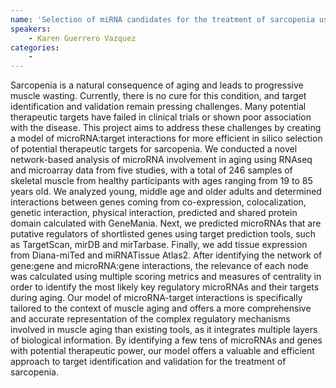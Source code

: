 ```yaml
---
name: 'Selection of miRNA candidates for the treatment of sarcopenia using network-based analysis and differential expression scoring.'
speakers:
	- Karen Guerrero Vazquez
categories:
	-
---
```

Sarcopenia is a natural consequence of aging and leads to progressive muscle wasting. Currently, there is no cure for this condition, and target identification and validation remain pressing challenges. Many potential therapeutic targets have failed in clinical trials or shown poor association with the disease. This project aims to address these challenges by creating a model of microRNA:target interactions for more efficient in silico selection of potential therapeutic targets for sarcopenia. We conducted a novel network-based analysis of microRNA involvement in aging using RNAseq and microarray data from five studies, with a total of 246 samples of skeletal muscle from healthy participants with ages ranging from 19 to 85 years old. We analyzed young, middle age and older adults and determined interactions between genes coming from co-expression, colocalization, genetic interaction, physical interaction, predicted and shared protein domain calculated with GeneMania. Next, we predicted microRNAs that are putative regulators of shortlisted genes using target prediction tools, such as TargetScan, mirDB and mirTarbase. Finally, we add tissue expression from Diana-miTed and miRNATissue Atlas2.  After identifying the network of gene:gene and microRNA:gene interactions, the relevance of each node was calculated using multiple scoring metrics and measures of centrality in order to identify the most likely key regulatory microRNAs and their targets during aging. Our model of microRNA-target interactions is specifically tailored to the context of muscle aging and offers a more comprehensive and accurate representation of the complex regulatory mechanisms involved in muscle aging than existing tools, as it integrates multiple layers of biological information. By identifying a few tens of microRNAs and genes with potential therapeutic power, our model offers a valuable and efficient approach to target identification and validation for the treatment of sarcopenia. 
